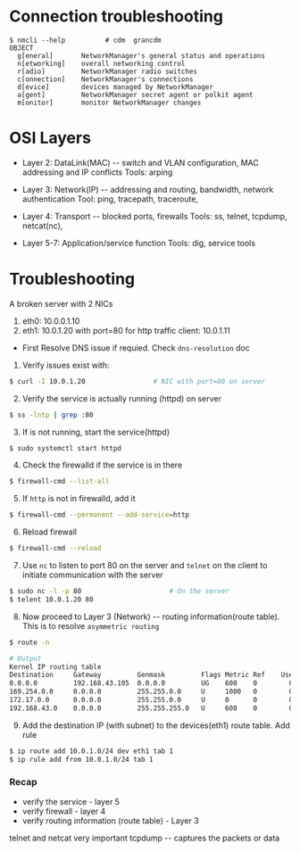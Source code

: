 # Connection troubleshooting

```
$ nmcli --help          # cdm  grancdm
OBJECT
  g[eneral]       NetworkManager's general status and operations
  n[etworking]    overall networking control
  r[adio]         NetworkManager radio switches
  c[onnection]    NetworkManager's connections
  d[evice]        devices managed by NetworkManager
  a[gent]         NetworkManager secret agent or polkit agent
  m[onitor]       monitor NetworkManager changes

```

# OSI Layers
- Layer 2: DataLink(MAC) -- switch and VLAN configuration, MAC addressing and IP conflicts
Tools: arping

- Layer 3: Network(IP) -- addressing and routing, bandwidth, network authentication
Tool: ping, tracepath, traceroute,

- Layer 4: Transport -- blocked ports, firewalls
Tools: ss, telnet, tcpdump, netcat(nc),

- Layer 5-7: Application/service function
Tools: dig, service tools

# Troubleshooting
A broken server with 2 NICs
1. eth0: 10.0.0.1.10
2. eth1: 10.0.1.20  with port=80 for http traffic
client: 10.0.1.11 

- First Resolve DNS issue if requied. Check `dns-resolution` doc

1. Verify issues exist with:

```bash
$ curl -I 10.0.1.20                 # NIC with port=80 on server
```

2. Verify the service is actually running (httpd) on server

```bash
$ ss -lntp | grep :80
```

3. If is not running, start the service(httpd)

```bash
$ sudo systemctl start httpd
```

4. Check the firewalld if the service is in there
```bash
$ firewall-cmd --list-all
```

5. If `http` is not in firewalld, add it

```bash
$ firewall-cmd --permanent --add-service=http
```

6. Reload firewall

```bash
$ firewall-cmd --reload
```

7. Use `nc` to listen to port 80 on the server and `telnet` on the client to initiate communication with the server

```bash
$ sudo nc -l -p 80                      # On the server
$ telent 10.0.1.20 80
```

8. Now proceed to Layer 3 (Network) -- routing information(route table).
This is to resolve `asymmetric routing`

```bash
$ route -n

# Output
Kernel IP routing table
Destination     Gateway         Genmask         Flags Metric Ref    Use Iface
0.0.0.0         192.168.43.105  0.0.0.0         UG    600    0        0 wlo1
169.254.0.0     0.0.0.0         255.255.0.0     U     1000   0        0 wlo1
172.17.0.0      0.0.0.0         255.255.0.0     U     0      0        0 docker0
192.168.43.0    0.0.0.0         255.255.255.0   U     600    0        0 wlo1

```

9. Add the destination IP (with subnet) to the devices(eth1) route table. Add rule 

```bash
$ ip route add 10.0.1.0/24 dev eth1 tab 1
$ ip rule add from 10.0.1.0/24 tab 1
```

### Recap
- verify the service - layer 5
- verify firewall - layer 4
- verify routing information (route table) - Layer 3



telnet and netcat very important
tcpdump -- captures the packets or data
